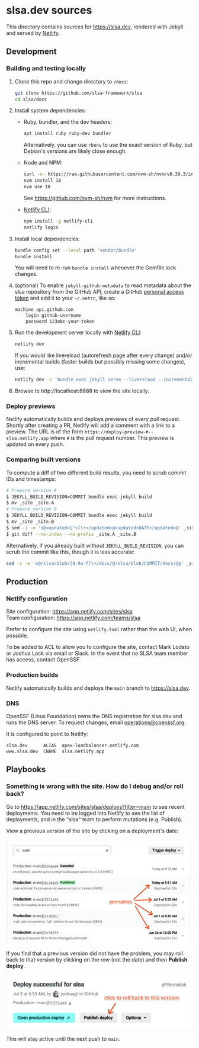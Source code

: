 # slsa.dev sources

This directory contains sources for https://slsa.dev, rendered with Jekyll and
served by [Netlify](https://netlify.com).

## Development

### Building and testing locally

1.  Clone this repo and change directory to `/docs`:

    ```bash
    git clone https://github.com/slsa-framework/slsa
    cd slsa/docs
    ```

2.  Install system dependencies:

    -   Ruby, bundler, and the dev headers:

        ```bash
        apt install ruby ruby-dev bundler
        ```

        Alternatively, you can use `rbenv` to use the exact version of Ruby,
        but Debian's versions are likely close enough.

    -   Node and NPM:

        ```bash
        curl -o- https://raw.githubusercontent.com/nvm-sh/nvm/v0.39.3/install.sh | bash
        nvm install 18
        nvm use 18
        ```

        See https://github.com/nvm-sh/nvm for more instructions.

    -   [Netlify CLI](https://docs.netlify.com/cli/get-started/):

        ```bash
        npm install -g netlify-cli
        netlify login
        ```

3.  Install local dependencies:

    ```bash
    bundle config set --local path 'vendor/bundle'
    bundle install
    ```

    You will need to re-run `bundle install` whenever the Gemfile.lock changes.

4.  (optional) To enable `jekyll-github-metadata` to read metadata about the
    slsa repository from the GitHub API, create a GitHub
    [personal access token](https://github.com/settings/tokens/new) and add it
    to your `~/.netrc`, like so:

    ```none
    machine api.github.com
        login github-username
        password 123abc-your-token
    ```

5.  Run the development server locally with
    [Netlify CLI](https://github.com/netlify/cli/blob/main/docs/netlify-dev.md):

    ```bash
    netlify dev
    ```

    If you would like livereload (autorefresh page after every change) and/or
    incremental builds (faster builds but possibly missing some changes), use:

    ```bash
    netlify dev -c 'bundle exec jekyll serve --livereload --incremental'
    ```

6.  Browse to http://localhost:8888 to view the site locally.

### Deploy previews

Netlify automatically builds and deploys previews of every pull request. Shortly
after creating a PR, Netlify will add a comment with a link to a preview. The
URL is of the form `https://deploy-preview-#--slsa.netlify.app` where `#` is the
pull request number. This preview is updated on every push.

### Comparing built versions

To compute a diff of two different build results, you need to scrub commit IDs
and timestamps:

```bash
# Prepare version A
$ JEKYLL_BUILD_REVISION=COMMIT bundle exec jekyll build
$ mv _site _site.A
# Prepare version B
$ JEKYLL_BUILD_REVISION=COMMIT bundle exec jekyll build
$ mv _site _site.B
$ sed -i -e 's@<updated>[^<]\+</updated>@<updated>DATE</updated>@' _site.{A,B}/feed.xml
$ git diff --no-index --no-prefix _site.A _site.B
```

Alternatively, if you already built without `JEKYLL_BUILD_REVISION`, you can
scrub the commit like this, though it is less accurate:

```bash
sed -i -e 's@/slsa/blob/[0-9a-f]\+/docs/@/slsa/blob/COMMIT/docs/@g' _site/**/*
```

## Production

### Netlify configuration

Site configuration: https://app.netlify.com/sites/slsa \
Team configuration: https://app.netlify.com/teams/slsa

Prefer to configure the site using `netlify.toml` rather than the web UI, when
possible.

To be added to ACL to allow you to configure the site, contact Mark Lodato or
Joshua Lock via email or Slack. In the event that no SLSA team member has
access, contact OpenSSF.

### Production builds

Netlify automatically builds and deploys the `main` branch to https://slsa.dev.

### DNS

OpenSSF (Linux Foundation) owns the DNS registration for slsa.dev and runs the
DNS server. To request changes, email operations@openssf.org.

It is configured to point to Netlify:

```none
slsa.dev      ALIAS  apex-loadbalancer.netlify.com
www.slsa.dev  CNAME  slsa.netlify.app
```

## Playbooks

### Something is wrong with the site. How do I debug and/or roll back?

Go to https://app.netlify.com/sites/slsa/deploys?filter=main to see recent
deployments. You need to be logged into Netlify to see the list of deployments,
and in the "slsa" team to perform mutations (e.g. Publish).

View a previous version of the site by clicking on a deployment's date:

![screenshot of permalinks](../readme_images/netlify_permalinks_screenshot.png)

If you find that a previous version did not have the problem, you may roll back
to that version by clicking on the row (not the date) and then **Publish
deploy**.

![screenshot of rollback button](../readme_images/netlify_rollback_screenshot.png)

This will stay active until the next push to `main`.
